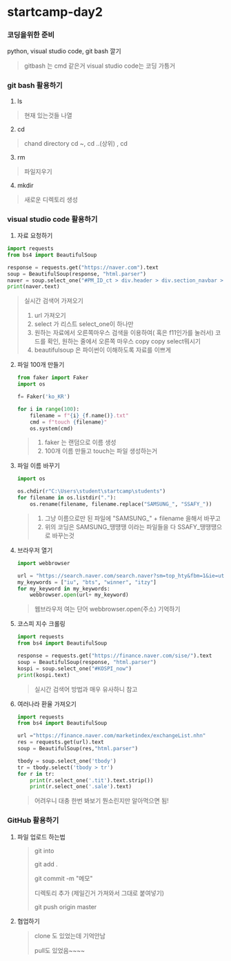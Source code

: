 # startcamp-day2

### 코딩을위한 준비
 python, visual studio code, git bash 깔기

 >gitbash 는 cmd 같은거
 >visual studio code는 코딩 가틍거

### git bash 활용하기

1. ls 
> 현재 있는것들 나열
2. cd
> chand directory
> cd ~, cd ..(상위) , cd
3. rm
> 파일지우기
4. mkdir
> 새로운 디렉토리 생성

### visual studio code 활용하기

1. 자료 요청하기
```python
import requests
from bs4 import BeautifulSoup

response = requests.get("https://naver.com").text
soup = BeautifulSoup(response, "html.parser")
naver = soup.select_one("#PM_ID_ct > div.header > div.section_navbar > div.area_hotkeyword.PM_CL_realtimeKeyword_base > div.ah_list.PM_CL_realtimeKeyword_list_base > ul:nth-child(5) > li:nth-child(1) > a.ah_a > span.ah_k")
print(naver.text)
```

> 실시간 검색어 가져오기
>
> 1. url 가져오기
> 2. select 가 리스트 select_one이 하나만 
> 3.  원하는 자료에서 오른쪽마우스 검색을 이용하여( 혹은 f11인가를 눌러서) 코드를 확인, 원하는 줄에서 오른쪽 마우스  copy copy select뭐시기
> 4. beautifulsoup 은 파이썬이 이해하도록 자료를 이쁘게



2. 파일 100개 만들기

   ```python
   from faker import Faker
   import os
   
   f= Faker('ko_KR')
   
   for i in range(100):
       filename = f"{i}_{f.name()}.txt"
       cmd = f"touch {filename}"
       os.system(cmd)
   ```

   > 1. faker 는 랜덤으로 이름 생성
   > 2. 100개 이름 만들고 touch는 파일 생성하는거

3. 파일 이름 바꾸기

   ```python
   import os
   
   os.chdir(r"C:\Users\student\startcamp\students")
   for filename in os.listdir("."):
       os.rename(filename, filename.replace("SAMSUNG_", "SSAFY_"))
   ```

   > 1. 그냥 이름으로만 된 파일에 "SAMSUNG_" + filename 을해서 바꾸고
   > 2. 위의 코딩은 SAMSUNG_땡떙땡 이라는 파일들을 다 SSAFY_땡땡떙으로 바꾸는것

4. 브라우저 열기

   ```python
   import webbrowser
   
   url = "https://search.naver.com/search.naver?sm=top_hty&fbm=1&ie=utf8&query="
   my_keywords = ["iu", "bts", "winner", "itzy"]
   for my_keyword in my_keywords:
       webbrowser.open(url+ my_keyword)
   ```

   > 웹브라우저 여는 단어 webbrowser.open(주소) 기억하기

5. 코스피 지수 크롤링

   ```python
   import requests
   from bs4 import BeautifulSoup
   
   response = requests.get("https://finance.naver.com/sise/").text
   soup = BeautifulSoup(response, "html.parser")
   kospi = soup.select_one("#KOSPI_now")
   print(kospi.text)
   ```

   > 실시간 검색어 방법과 매우 유사하니 참고

6. 여러나라 환율 가져오기

   ```python
   import requests
   from bs4 import BeautifulSoup
   
   url ="https://finance.naver.com/marketindex/exchangeList.nhn"
   res = requests.get(url).text
   soup = BeautifulSoup(res,"html.parser")
   
   tbody = soup.select_one('tbody')
   tr = tbody.select('tbody > tr')
   for r in tr:
       print(r.select_one('.tit').text.strip())
       print(r.select_one('.sale').text)
   ```

   > 어려우니 대충 한번 봐보기 뭔소린지만 알아먹으면 됨!



### GitHub 활용하기

1. 파일 업로드 하는법

   > git into
   >
   > git add .
   >
   > git commit -m "메모"
   >
   > 디렉토리 추가 (제일긴거 가져와서 그대로 붙여넣기)
   >
   > git push origin master

2. 협업하기

   > clone 도 있었는데 기억안남
   >
   > pull도 있었음~~~~